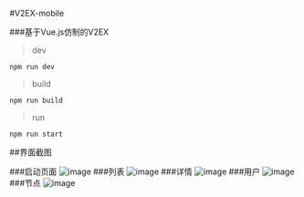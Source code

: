 #V2EX-mobile

###基于Vue.js仿制的V2EX

>dev

`npm run dev`

>build

`npm run build`

>run

`npm run start`

##界面截图

###启动页面
![image](https://github.com/Vincent1993/V2EX-mobile/raw/master/screenshots/V2EX-Mobile.png)
###列表
![image](https://github.com/Vincent1993/V2EX-mobile/raw/master/screenshots/V2EX-Mobile-list.png)
###详情
![image](https://github.com/Vincent1993/V2EX-mobile/raw/master/screenshots/V2EX-Mobile-detail.png)
###用户
![image](https://github.com/Vincent1993/V2EX-mobile/raw/master/screenshots/V2EX-Mobile-user.png)
###节点
![image](https://github.com/Vincent1993/V2EX-mobile/raw/master/screenshots/V2EX-Mobile-node.png)
